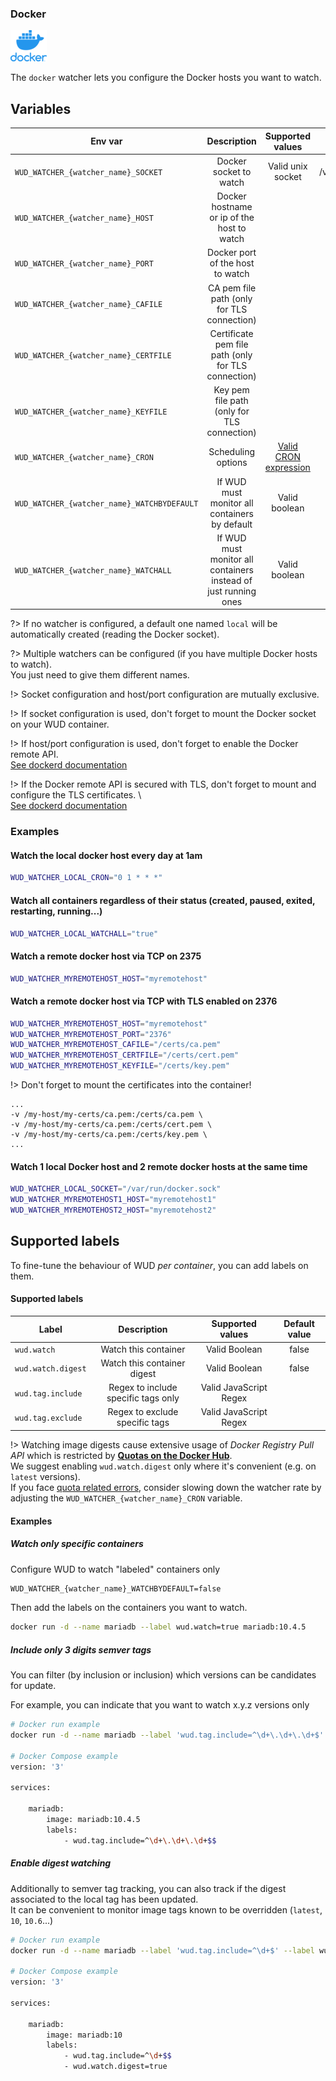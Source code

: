 ### Docker
![logo](docker.png)

The ```docker``` watcher lets you configure the Docker hosts you want to watch.

## Variables

| Env var                                     | Description                                                     | Supported values                                   | Default value          |
| ------------------------------------------- |:---------------------------------------------------------------:|:--------------------------------------------------:|:----------------------:| 
| `WUD_WATCHER_{watcher_name}_SOCKET`         | Docker socket to watch                                          | Valid unix socket                                  | /var/run/docker.sock   |
| `WUD_WATCHER_{watcher_name}_HOST`           | Docker hostname or ip of the host to watch                      |                                                    |                        |
| `WUD_WATCHER_{watcher_name}_PORT`           | Docker port of the host to watch                                |                                                    | 2375                   |
| `WUD_WATCHER_{watcher_name}_CAFILE`         | CA pem file path (only for TLS connection)                      |                                                    |                        |
| `WUD_WATCHER_{watcher_name}_CERTFILE`       | Certificate pem file path (only for TLS connection)             |                                                    |                        |
| `WUD_WATCHER_{watcher_name}_KEYFILE`        | Key pem file path (only for TLS connection)                     |                                                    |                        |
| `WUD_WATCHER_{watcher_name}_CRON`           | Scheduling options                                              | [Valid CRON expression](https://crontab.guru/)     | 0 * * * * (every hour) |
| `WUD_WATCHER_{watcher_name}_WATCHBYDEFAULT` | If WUD must monitor all containers by default                   | Valid boolean                                      | true                   |
| `WUD_WATCHER_{watcher_name}_WATCHALL`       | If WUD must monitor all containers instead of just running ones | Valid boolean                                      | false                  |

?> If no watcher is configured, a default one named `local` will be automatically created (reading the Docker socket).

?> Multiple watchers can be configured (if you have multiple Docker hosts to watch).  
You just need to give them different names.

!> Socket configuration and host/port configuration are mutually exclusive.

!> If socket configuration is used, don't forget to mount the Docker socket on your WUD container.

!> If host/port configuration is used, don't forget to enable the Docker remote API. \
[See dockerd documentation](https://docs.docker.com/engine/reference/commandline/dockerd/#description)

!> If the Docker remote API is secured with TLS, don't forget to mount and configure the TLS certificates. \  
[See dockerd documentation](https://docs.docker.com/engine/security/protect-access/#use-tls-https-to-protect-the-docker-daemon-socket)

### Examples

#### Watch the local docker host every day at 1am

```bash
WUD_WATCHER_LOCAL_CRON="0 1 * * *"
```

#### Watch all containers regardless of their status (created, paused, exited, restarting, running...)

```bash
WUD_WATCHER_LOCAL_WATCHALL="true"
```

#### Watch a remote docker host via TCP on 2375

```bash
WUD_WATCHER_MYREMOTEHOST_HOST="myremotehost"
```

#### Watch a remote docker host via TCP with TLS enabled on 2376

```bash
WUD_WATCHER_MYREMOTEHOST_HOST="myremotehost"
WUD_WATCHER_MYREMOTEHOST_PORT="2376"
WUD_WATCHER_MYREMOTEHOST_CAFILE="/certs/ca.pem"
WUD_WATCHER_MYREMOTEHOST_CERTFILE="/certs/cert.pem"
WUD_WATCHER_MYREMOTEHOST_KEYFILE="/certs/key.pem"
```

!> Don't forget to mount the certificates into the container!

```
...
-v /my-host/my-certs/ca.pem:/certs/ca.pem \
-v /my-host/my-certs/ca.pem:/certs/cert.pem \
-v /my-host/my-certs/ca.pem:/certs/key.pem \
...
```

#### Watch 1 local Docker host and 2 remote docker hosts at the same time

```bash
WUD_WATCHER_LOCAL_SOCKET="/var/run/docker.sock"
WUD_WATCHER_MYREMOTEHOST1_HOST="myremotehost1"
WUD_WATCHER_MYREMOTEHOST2_HOST="myremotehost2"
```

## Supported labels

To fine-tune the behaviour of WUD _per container_, you can add labels on them.

#### Supported labels
| Label                  | Description                         | Supported values       | Default value |
| ---------------------- |:-----------------------------------:|:----------------------:|:-------------:|
| ```wud.watch```        | Watch this container                | Valid Boolean          | false         |
| ```wud.watch.digest``` | Watch this container digest         | Valid Boolean          | false         |
| ```wud.tag.include```  | Regex to include specific tags only | Valid JavaScript Regex |               |
| ```wud.tag.exclude```  | Regex to exclude specific tags      | Valid JavaScript Regex |               |

!> Watching image digests cause extensive usage of _Docker Registry Pull API_ which is restricted by [**Quotas on the Docker Hub**](https://docs.docker.com/docker-hub/download-rate-limit/). \
We suggest enabling `wud.watch.digest` only where it's convenient (e.g. on `latest` versions). \
If you face [quota related errors](https://docs.docker.com/docker-hub/download-rate-limit/#how-do-i-know-my-pull-requests-are-being-limited), consider slowing down the watcher rate by adjusting the `WUD_WATCHER_{watcher_name}_CRON` variable.

#### Examples

##### Watch only specific containers
Configure WUD to watch "labeled" containers only
```bash
WUD_WATCHER_{watcher_name}_WATCHBYDEFAULT=false
```

Then add the labels on the containers you want to watch.
```bash
docker run -d --name mariadb --label wud.watch=true mariadb:10.4.5
```

##### Include only 3 digits semver tags
You can filter (by inclusion or inclusion) which versions can be candidates for update.

For example, you can indicate that you want to watch x.y.z versions only
```bash
# Docker run example
docker run -d --name mariadb --label 'wud.tag.include=^\d+\.\d+\.\d+$' mariadb:10.4.5

# Docker Compose example
version: '3'

services:

    mariadb:
        image: mariadb:10.4.5
        labels:
            - wud.tag.include=^\d+\.\d+\.\d+$$
```

##### Enable digest watching
Additionally to semver tag tracking, you can also track if the digest associated to the local tag has been updated.  
It can be convenient to monitor image tags known to be overridden (`latest`, `10`, `10.6`...)
```bash
# Docker run example
docker run -d --name mariadb --label 'wud.tag.include=^\d+$' --label wud.watch.digest=true mariadb:10

# Docker Compose example
version: '3'

services:

    mariadb:
        image: mariadb:10
        labels:
            - wud.tag.include=^\d+$$
            - wud.watch.digest=true
```
